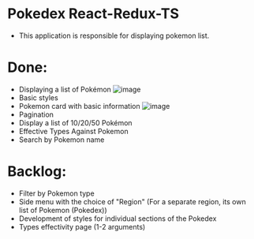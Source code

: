 # Pokedex React-Redux-TS

- This application is responsible for displaying 
pokemon list.

# Done:

- Displaying a list of Pokémon
![image](https://user-images.githubusercontent.com/100797994/227577656-29505306-2389-45fc-a91d-9dc5a3e883ac.png)
- Basic styles
- Pokemon card with basic information
![image](https://user-images.githubusercontent.com/100797994/227577750-deba3acb-44c5-40fe-9eb6-5f0a372b105e.png)
- Pagination
- Display a list of 10/20/50 Pokémon
- Effective Types Against Pokemon
- Search by Pokemon name

# Backlog:

- Filter by Pokemon type
- Side menu with the choice of "Region" (For a separate region, its own list of Pokemon (Pokedex))
- Development of styles for individual sections of the Pokedex
- Types effectivity page (1-2 arguments)
